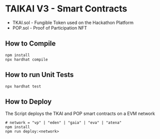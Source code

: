 # TAIKAI V3 - Smart Contracts

* TKAI.sol - Fungible Token used on the Hackathon Platform
* POP.sol - Proof of Participation NFT 

## How to Compile 

```shell
npm install 
npx hardhat compile
```

## How to run Unit Tests

```shell
npx hardhat test
```

## How to Deploy 

The Script deploys the TKAI and POP smart contracts on a EVM network

```shell
# network = "vp" | "eden" | "gaia" | "eva" | "atena"
npm install
npm run deploy:<network> 
```

